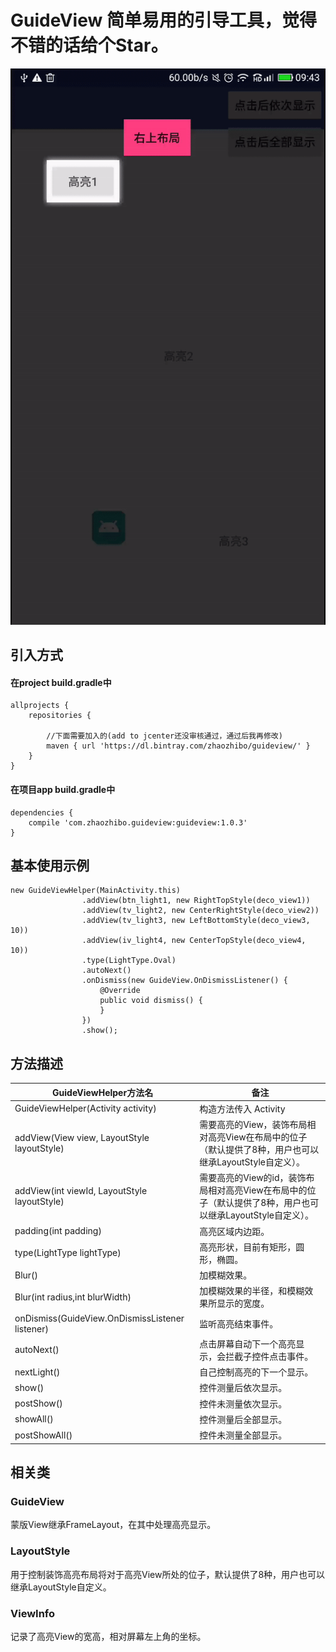 # GuideView 简单易用的引导工具，觉得不错的话给个Star。
![img](https://github.com/A-Heavy-Rain/GuideView/blob/master/ezgif.com-video-to-gif.gif)
## 引入方式
#### 在project build.gradle中
```
allprojects {
    repositories {

        //下面需要加入的(add to jcenter还没审核通过，通过后我再修改)
        maven { url 'https://dl.bintray.com/zhaozhibo/guideview/' }
    }
}
```
#### 在项目app build.gradle中
```
dependencies {
    compile 'com.zhaozhibo.guideview:guideview:1.0.3'
}
```

## 基本使用示例
```
new GuideViewHelper(MainActivity.this)
                .addView(btn_light1, new RightTopStyle(deco_view1))
                .addView(tv_light2, new CenterRightStyle(deco_view2))
                .addView(tv_light3, new LeftBottomStyle(deco_view3, 10))
                .addView(iv_light4, new CenterTopStyle(deco_view4, 10))
                .type(LightType.Oval)
                .autoNext()
                .onDismiss(new GuideView.OnDismissListener() {
                    @Override
                    public void dismiss() {
                    }
                })
                .show();
```
## 方法描述
| GuideViewHelper方法名 | 备注
| --- | ---
|GuideViewHelper(Activity activity)| 构造方法传入 Activity
| addView(View view, LayoutStyle layoutStyle) | 需要高亮的View，装饰布局相对高亮View在布局中的位子（默认提供了8种，用户也可以继承LayoutStyle自定义）。
| addView(int viewId, LayoutStyle layoutStyle) | 需要高亮的View的id，装饰布局相对高亮View在布局中的位子（默认提供了8种，用户也可以继承LayoutStyle自定义）。
| padding(int padding) | 高亮区域内边距。
| type(LightType lightType) | 高亮形状，目前有矩形，圆形，椭圆。
| Blur() | 加模糊效果。
| Blur(int radius,int blurWidth) | 加模糊效果的半径，和模糊效果所显示的宽度。
| onDismiss(GuideView.OnDismissListener listener) | 监听高亮结束事件。
| autoNext() | 点击屏幕自动下一个高亮显示，会拦截子控件点击事件。
| nextLight() | 自己控制高亮的下一个显示。
| show() | 控件测量后依次显示。
| postShow() | 控件未测量依次显示。
| showAll() | 控件测量后全部显示。
| postShowAll() | 控件未测量全部显示。
## 相关类
### GuideView
蒙版View继承FrameLayout，在其中处理高亮显示。
### LayoutStyle
用于控制装饰高亮布局将对于高亮View所处的位子，默认提供了8种，用户也可以继承LayoutStyle自定义。
### ViewInfo
记录了高亮View的宽高，相对屏幕左上角的坐标。
